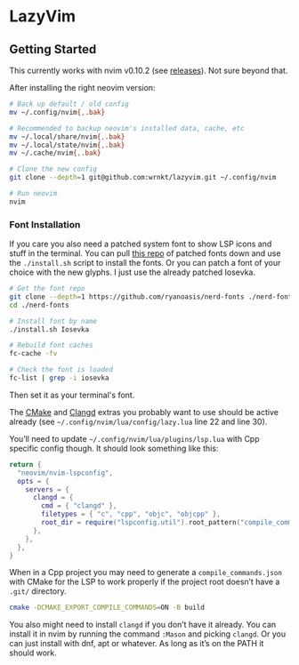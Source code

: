 # LazyVim

## Getting Started

This currently works with nvim v0.10.2 (see
[releases](https://github.com/neovim/neovim/releases)). Not sure beyond that.

After installing the right neovim version:

```sh
# Back up default / old config
mv ~/.config/nvim{,.bak}

# Recommended to backup neovim's installed data, cache, etc
mv ~/.local/share/nvim{,.bak}
mv ~/.local/state/nvim{,.bak}
mv ~/.cache/nvim{,.bak}

# Clone the new config
git clone --depth=1 git@github.com:wrnkt/lazyvim.git ~/.config/nvim

# Run neovim
nvim
```

### Font Installation

If you care you also need a patched system font to show LSP icons and stuff in
the terminal. You can pull [this repo](https://github.com/ryanoasis/nerd-fonts)
of patched fonts down and use the `./install.sh` script to install the fonts. Or
you can patch a font of your choice with the new glyphs. I just use the already
patched Iosevka.

```sh
# Get the font repo
git clone --depth=1 https://github.com/ryanoasis/nerd-fonts ./nerd-fonts
cd ./nerd-fonts

# Install font by name
./install.sh Iosevka

# Rebuild font caches
fc-cache -fv

# Check the font is loaded
fc-list | grep -i iosevka
```

Then set it as your terminal's font.

The [CMake](https://www.lazyvim.org/extras/lang/cmake) and
[Clangd](https://www.lazyvim.org/extras/lang/clangd) extras you probably want to
use should be active already (see `~/.config/nvim/lua/config/lazy.lua` line 22
and line 30).

You’ll need to update `~/.config/nvim/lua/plugins/lsp.lua` with Cpp specific
config though. It should look something like this:

```lua
return {
  "neovim/nvim-lspconfig",
  opts = {
    servers = {
      clangd = {
        cmd = { "clangd" },
        filetypes = { "c", "cpp", "objc", "objcpp" },
        root_dir = require("lspconfig.util").root_pattern("compile_commands.json", "compile_flags.txt", ".git"),
      },
    },
  },
}
```

When in a Cpp project you may need to generate a `compile_commands.json` with
CMake for the LSP to work properly if the project root doesn’t have a `.git/`
directory.

```sh
cmake -DCMAKE_EXPORT_COMPILE_COMMANDS=ON -B build
```

You also might need to install `clangd` if you don’t have it already. You can
install it in nvim by running the command `:Mason` and picking `clangd`. Or you
can just install with dnf, apt or whatever. As long as it’s on the PATH it
should work.
